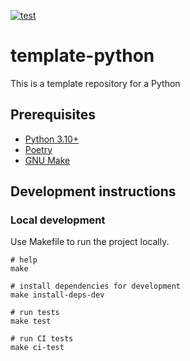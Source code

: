 [![test](https://github.com/ks6088ts/template-python/actions/workflows/test.yml/badge.svg?branch=main)](https://github.com/ks6088ts/template-python/actions/workflows/test.yml?query=branch%3Amain)

# template-python

This is a template repository for a Python

## Prerequisites

- [Python 3.10+](https://www.python.org/downloads/)
- [Poetry](https://python-poetry.org/docs/#installation)
- [GNU Make](https://www.gnu.org/software/make/)

## Development instructions

### Local development

Use Makefile to run the project locally.

```shell
# help
make

# install dependencies for development
make install-deps-dev

# run tests
make test

# run CI tests
make ci-test
```
